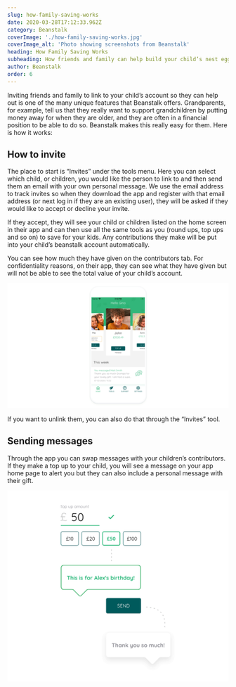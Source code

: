 ```yaml
---
slug: how-family-saving-works
date: 2020-03-28T17:12:33.962Z
category: Beanstalk
coverImage: './how-family-saving-works.jpg'
coverImage_alt: 'Photo showing screenshots from Beanstalk'
heading: How Family Saving Works
subheading: How friends and family can help build your child’s nest egg
author: Beanstalk
order: 6
---
```


Inviting friends and family to link to your child’s account so they can help out is one of the many unique features that Beanstalk offers. Grandparents, for example, tell us that they really want to support grandchildren by putting money away for when they are older, and they are often in a financial position to be able to do so. Beanstalk makes this really easy for them. Here is how it works:

## How to invite

The place to start is “Invites” under the tools menu. Here you can select which child, or children, you would like the person to link to and then send them an email with your own personal message. We use the email address to track invites so when they download the app and register with that email address (or next log in if they are an existing user), they will be asked if they would like to accept or decline your invite.

If they accept, they will see your child or children listed on the home screen in their app and can then use all the same tools as you (round ups, top ups and so on) to save for your kids. Any contributions they make will be put into your child’s beanstalk account automatically.

You can see how much they have given on the contributors tab. For confidentiality reasons, on their app, they can see what they have given but will not be able to see the total value of your child’s account.

![Contributors](./contributors.png)

If you want to unlink them, you can also do that through the “Invites” tool.

## Sending messages

Through the app you can swap messages with your children’s contributors. If they make a top up to your child, you will see a message on your app home page to alert you but they can also include a personal message with their gift.

![Send message with top-up](./stylised-message-view.png)
